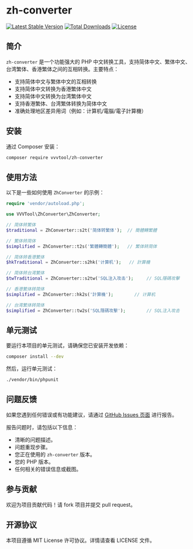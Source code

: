 # zh-converter

[![Latest Stable Version](https://img.shields.io/packagist/v/vvvtool/zh-converter.svg)](https://packagist.org/packages/vvvtool/zh-converter)
[![Total Downloads](https://img.shields.io/packagist/dt/vvvtool/zh-converter.svg)](https://packagist.org/packages/vvvtool/zh-converter)
[![License](https://img.shields.io/packagist/l/vvvtool/zh-converter.svg)](https://packagist.org/packages/vvvtool/zh-converter)

## 简介

`zh-converter` 是一个功能强大的 PHP 中文转换工具，支持简体中文、繁体中文、台湾繁体、香港繁体之间的互相转换。主要特点：

- 支持简体中文与繁体中文的互相转换
- 支持简体中文转换为香港繁体中文
- 支持简体中文转换为台湾繁体中文
- 支持香港繁体、台湾繁体转换为简体中文
- 准确处理地区差异用词（例如：计算机/電腦/電子計算機）

## 安装

通过 Composer 安装：

```bash
composer require vvvtool/zh-converter
```

## 使用方法

以下是一些如何使用 `ZhConverter` 的示例：

```php
require 'vendor/autoload.php';

use VVVTool\ZhConverter\ZhConverter;

// 简体转繁体
$traditional = ZhConverter::s2t('简体转繁体');  // 簡體轉繁體

// 繁体转简体
$simplified = ZhConverter::t2s('繁體轉簡體');   // 繁体转简体

// 简体转香港繁体
$hkTraditional = ZhConverter::s2hk('计算机');   // 計算機

// 简体转台湾繁体
$twTraditional = ZhConverter::s2tw('SQL注入攻击');     // SQL隱碼攻擊

// 香港繁体转简体
$simplified = ZhConverter::hk2s('計算機');        // 计算机

// 台湾繁体转简体
$simplified = ZhConverter::tw2s('SQL隱碼攻擊');        // SQL注入攻击
```

## 单元测试

要运行本项目的单元测试，请确保您已安装开发依赖：

```bash
composer install --dev
```

然后，运行单元测试：

```bash
./vendor/bin/phpunit
```

## 问题反馈

如果您遇到任何错误或有功能建议，请通过 [GitHub Issues 页面](https://github.com/vvvtool/zh-converter/issues) 进行报告。

报告问题时，请包括以下信息：
- 清晰的问题描述。
- 问题重现步骤。
- 您正在使用的 `zh-converter` 版本。
- 您的 PHP 版本。
- 任何相关的错误信息或截图。

## 参与贡献

欢迎为项目贡献代码！请 fork 项目并提交 pull request。

## 开源协议

本项目遵循 MIT License 许可协议。详情请查看 LICENSE 文件。
